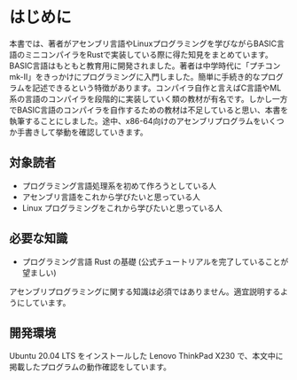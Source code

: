 # はじめに

本書では、著者がアセンブリ言語やLinuxプログラミングを学びながらBASIC言語のミニコンパイラをRustで実装している際に得た知見をまとめています。BASIC言語はもともと教育用に開発されました。著者は中学時代に「プチコンmk-Ⅱ」をきっかけにプログラミングに入門しました。簡単に手続き的なプログラムを記述できるという特徴があります。コンパイラ自作と言えばC言語やML系の言語のコンパイラを段階的に実装していく類の教材が有名です。しかし一方でBASIC言語のコンパイラを自作するための教材は不足していると思い、本書を執筆することにしました。途中、x86-64向けのアセンブリプログラムをいくつか手書きして挙動を確認していきます。

## 対象読者

- プログラミング言語処理系を初めて作ろうとしている人
- アセンブリ言語をこれから学びたいと思っている人
- Linux プログラミングをこれから学びたいと思っている人

## 必要な知識

- プログラミング言語 Rust の基礎 (公式チュートリアルを完了していることが望ましい)

アセンブリプログラミングに関する知識は必須ではありません。適宜説明するようにしています。

## 開発環境

Ubuntu 20.04 LTS をインストールした Lenovo ThinkPad X230 で、本文中に掲載したプログラムの動作確認をしています。
